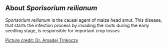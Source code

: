 About *Sporisorium reilianum* 
-----------------------------

*Sporisorium reilianum* is the causal agent of maize head smut. This
disease, that starts the infection process by invading the roots during
the early seedling stage, is responsible for important crop losses.

[Picture credit: Dr. Amadej
Trnkoczy](http://calphotos.berkeley.edu/cgi/img_query?enlarge=0000+0000+0710+2106)
